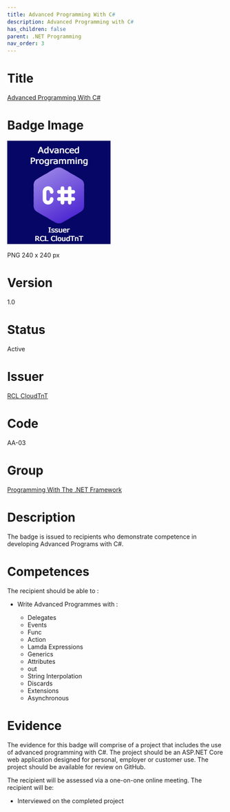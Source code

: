 ```yaml
---
title: Advanced Programming With C#
description: Advanced Programming with C#
has_children: false
parent: .NET Programming
nav_order: 3
---
```


# Title

[Advanced Programming With C#](./badgeClass/advanced-programming-with-csharp.json)

# Badge Image

![Advanced Programming With C#](./badgeClass/advanced-programming-with-csharp.png)

PNG 240 x 240 px

# Version

1.0

# Status

Active

# Issuer

[RCL CloudTnT](../issuer/profile.json)

# Code

AA-03

# Group

[Programming With The .NET Framework](./net-programming.md)

# Description

The badge is issued to recipients who demonstrate competence in developing Advanced Programs with C#.

# Competences

The recipient should be able to :

- Write Advanced Programmes with :

    - Delegates
    - Events
    - Func
    - Action
    - Lamda Expressions
    - Generics
    - Attributes
    - out
    - String Interpolation
    - Discards
    - Extensions
    - Asynchronous

# Evidence

The evidence for this badge will comprise of a project that includes the use of advanced programming with C#. The project should be an ASP.NET Core web application designed for personal, employer or customer use. The project should be available for review on GitHub.

The recipient will be assessed via a one-on-one online meeting. The recipient will be:

- Interviewed on the completed project